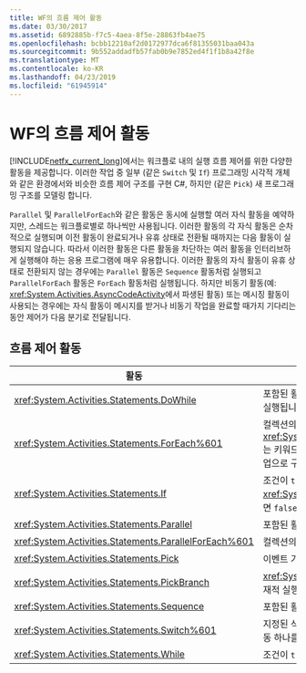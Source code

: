 ```yaml
---
title: WF의 흐름 제어 활동
ms.date: 03/30/2017
ms.assetid: 6892885b-f7c5-4aea-8f5e-28863fb4ae75
ms.openlocfilehash: bcbb12210af2d0172977dca6f81355031baa043a
ms.sourcegitcommit: 9b552addadfb57fab0b9e7852ed4f1f1b8a42f8e
ms.translationtype: MT
ms.contentlocale: ko-KR
ms.lasthandoff: 04/23/2019
ms.locfileid: "61945914"
---
```

# <a name="control-flow-activities-in-wf"></a>WF의 흐름 제어 활동
[!INCLUDE[netfx_current_long](../../../includes/netfx-current-long-md.md)]에서는 워크플로 내의 실행 흐름 제어를 위한 다양한 활동을 제공합니다. 이러한 작업 중 일부 (같은 `Switch` 및 `If`) 프로그래밍 시각적 개체와 같은 환경에서와 비슷한 흐름 제어 구조를 구현 C#, 하지만 (같은 `Pick`) 새 프로그래밍 구조를 모델링 합니다.  
  
 `Parallel` 및 `ParallelForEach`와 같은 활동은 동시에 실행할 여러 자식 활동을 예약하지만, 스레드는 워크플로별로 하나씩만 사용됩니다. 이러한 활동의 각 자식 활동은 순차적으로 실행되며 이전 활동이 완료되거나 유휴 상태로 전환될 때까지는 다음 활동이 실행되지 않습니다. 따라서 이러한 활동은 다른 활동을 차단하는 여러 활동을 인터리브하게 실행해야 하는 응용 프로그램에 매우 유용합니다. 이러한 활동의 자식 활동이 유휴 상태로 전환되지 않는 경우에는 `Parallel` 활동은 `Sequence` 활동처럼 실행되고 `ParallelForEach` 활동은 `ForEach` 활동처럼 실행됩니다. 하지만 비동기 활동(예: <xref:System.Activities.AsyncCodeActivity>에서 파생된 활동) 또는 메시징 활동이 사용되는 경우에는 자식 활동이 메시지를 받거나 비동기 작업을 완료할 때가지 기다리는 동안 제어가 다음 분기로 전달됩니다.  
  
## <a name="flow-control-activities"></a>흐름 제어 활동  
  
|활동|설명|  
|--------------|-----------------|  
|<xref:System.Activities.Statements.DoWhile>|포함된 활동을 한 번 실행하면 조건이 `true`인 동안 계속 실행됩니다.|  
|<xref:System.Activities.Statements.ForEach%601>|컬렉션의 각 요소에 대한 포함 문을 직렬로 실행합니다. <xref:System.Activities.Statements.ForEach%601>는 키워드 `foreach`와 유사하지만 언어 문이 아니라 작업으로 구현됩니다.|  
|<xref:System.Activities.Statements.If>|조건이 `true`이면 포함된 활동을 실행하고, 조건이 <xref:System.Activities.Statements.If.Else%2A>이면 `false` 속성에 포함된 활동을 실행할 수 있습니다.|  
|<xref:System.Activities.Statements.Parallel>|포함된 활동을 병렬로 실행합니다.|  
|<xref:System.Activities.Statements.ParallelForEach%601>|컬렉션의 각 요소에 대한 포함 문을 병렬로 실행합니다.|  
|<xref:System.Activities.Statements.Pick>|이벤트 기반 제어 흐름 모델링을 제공합니다.|  
|<xref:System.Activities.Statements.PickBranch>|<xref:System.Activities.Statements.Pick> 활동의 잠재적 실행 경로를 나타냅니다.|  
|<xref:System.Activities.Statements.Sequence>|포함된 활동을 차례로 실행합니다.|  
|<xref:System.Activities.Statements.Switch%601>|지정된 식의 값을 기준으로 많은 활동 중에서 실행할 활동 하나를 선택합니다.|  
|<xref:System.Activities.Statements.While>|조건이 `true`이면 포함된 활동을 실행합니다.|
